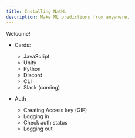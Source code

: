 ```yaml
---
title: Installing NatML
description: Make ML predictions from anywhere.
---
```


Welcome!

- Cards:
    - JavaScript
    - Unity
    - Python
    - Discord
    - CLI
    - Slack (coming)

- Auth
    - Creating Access key (GIF)
    - Logging in
    - Check auth status
    - Logging out